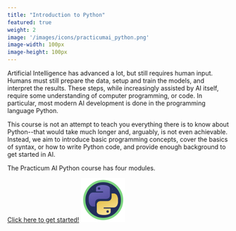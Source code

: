 ```yaml
---
title: "Introduction to Python"
featured: true
weight: 2
image: '/images/icons/practicumai_python.png'
image-width: 100px
image-height: 100px
---
```


Artificial Intelligence has advanced a lot, but still requires human input. Humans must still prepare the data, setup and train the models, and interpret the results. These steps, while increasingly assisted by AI itself, require some understanding of computer programming, or code. In particular, most modern AI development is done in the programming language Python. 

This course is not an attempt to teach you everything there is to know about Python--that would take much longer and, arguably, is not even achievable. Instead, we aim to introduce basic programming concepts, cover the basics of syntax, or how to write Python code, and provide enough background to get started in AI.

The Practicum AI Python course has four modules.

[Click here to get started!](/python/README/) <a href='/python/README/'><img src='/images/icons/practicumai_python.png?raw=true' alt='Practicum AI Python module icon' width='100'></a>
